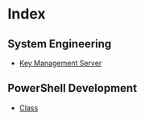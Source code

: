 # Index

## System Engineering

* [Key Management Server](./syseng/kms.md)

## PowerShell Development

* [Class](./devops/class.md)
